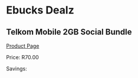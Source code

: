 
# Ebucks Dealz
## Telkom Mobile 2GB Social Bundle
[Product Page](https://www.ebucks.com/web/shop/productSelected.do?prodId=1028355625&catId=300)

Price: R70.00

Savings: 


	